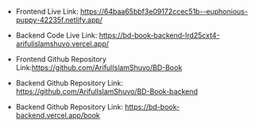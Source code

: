 * Frontend Live Link: https://64baa65bbf3e09172ccec51b--euphonious-puppy-42235f.netlify.app/
* Backend Code Live Link: https://bd-book-backend-lrd25cxt4-arifulislamshuvo.vercel.app/

* Frontend Github Repository Link:https://github.com/ArifulIslamShuvo/BD-Book
* Backend Github Repository Link: https://github.com/ArifulIslamShuvo/BD-Book-backend
* Backend Github Repository Link: https://bd-book-backend.vercel.app/book

